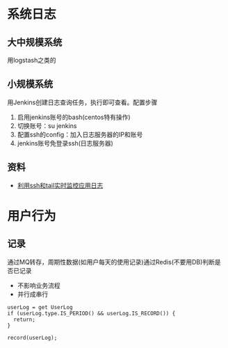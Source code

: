 # 系统日志
## 大中规模系统
用logstash之类的

## 小规模系统
用Jenkins创建日志查询任务，执行即可查看。配置步骤
  1. 启用jenkins账号的bash(centos特有操作)
  1. 切换账号：su jenkins
  1. 配置ssh的config：加入日志服务器的IP和账号
  1. jenkins账号免登录ssh(日志服务器)

## 资料
* [利用ssh和tail实时监控应用日志](http://blog.csdn.net/u011355981/article/details/49001877)

# 用户行为
## 记录
通过MQ转存，周期性数据(如用户每天的使用记录)通过Redis(不要用DB)判断是否已记录
* 不影响业务流程
* 并行成串行

```
userLog = get UserLog
if (userLog.type.IS_PERIOD() && userLog.IS_RECORD()) {
  return;
}

record(userLog);
```
